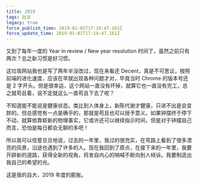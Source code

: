 ```yaml
---
title: 2019
tags: 扯淡
legacy: true
force_publish_time: 2019-01-01T17:19:47.161Z
force_update_time: 2019-01-01T17:19:47.161Z
---
```


又到了每年一度的 Year in review / New year resolution 时间了，虽然之前只有两次？总之新习惯是好习惯。

这垃圾网站我也是写了两年半没改过，现在来看还 Decent，真是不可思议，按照前端的进化速度，应该在早就出现各种问题才对，毕竟当时 Chrome 的版本号还是 2 字开头。但是很幸运，这个网站一直没有坏掉，就算它也一直没有完工，总之就苟且着，说不定就这么一直苟且下去了呢？

不知道能不能说是健康状态。类比到人体身上，新陈代谢才健康，只进不出是会变胖的。但总感觉有一点是确乎的，那就是苟且也可以授予意义。如果钟摆终于停下不动，就算依靠崭新的物理事实，它或许还可以继续指示时间，但是对于钟摆自己而言，恐怕是每日都会无聊的多吧！

所以我可以信誓旦旦地说，过去的一年里，我过的很充实，在弯路上看到了很多漂亮的风景，沿途也遇到了许多的人。现在我回到了原点，在接下来的一年里，我要开辟新的道路，获得全新的视角，将发自内心的呐喊不断向别人倾诉。我要制造出我自己的希望的光。

这是我的自大，2019 年度的膨胀。
